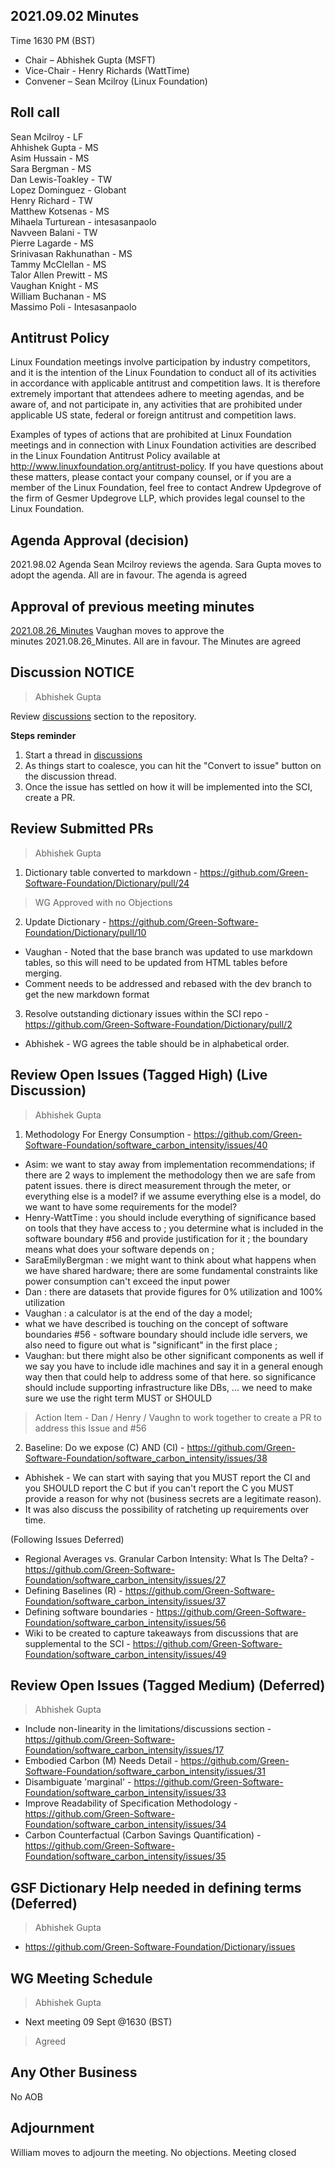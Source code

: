 ## 2021.09.02 Minutes
Time 1630 PM (BST)

- Chair – Abhishek Gupta (MSFT)
- Vice-Chair - Henry Richards (WattTime)
- Convener – Sean Mcilroy (Linux Foundation)
  
## Roll call
Sean Mcilroy - LF <br>
Ahhishek Gupta - MS <br>
Asim Hussain - MS <br>
Sara Bergman - MS<br>
Dan Lewis-Toakley - TW<br>
Lopez Dominguez - Globant<br>
Henry Richard - TW<br>
Matthew Kotsenas - MS<br>
Mihaela Turturean - intesasanpaolo<br>
Navveen Balani - TW<br>
Pierre Lagarde - MS<br>
Srinivasan Rakhunathan - MS<br>
Tammy McClellan - MS<br>
Talor Allen Prewitt - MS<br>
Vaughan Knight - MS<br>
William Buchanan - MS<br>
Massimo Poli - Intesasanpaolo<br>
  
## Antitrust Policy
Linux Foundation meetings involve participation by industry competitors, and it is the intention of the Linux Foundation to conduct 
all of its activities in accordance with applicable antitrust and competition laws. 
It is therefore extremely important that attendees adhere to meeting agendas, and be aware of, and not participate in, any activities 
that are prohibited under applicable US state, federal or foreign antitrust and competition laws.

Examples of types of actions that are prohibited at Linux Foundation meetings and in connection with Linux Foundation activities are 
described in the Linux Foundation Antitrust Policy available at http://www.linuxfoundation.org/antitrust-policy. 
If you have questions about these matters, please contact your company counsel, or if you are a member of the Linux Foundation, 
feel free to contact Andrew Updegrove of the firm of Gesmer Updegrove LLP, which provides legal counsel to the Linux Foundation.
  
## Agenda Approval (decision) 
2021.98.02 Agenda
Sean Mcilroy reviews the agenda. Sara Gupta moves to adopt the agenda. All are in favour. The agenda is agreed
  
## Approval of previous meeting minutes
[2021.08.26_Minutes](https://github.com/Green-Software-Foundation/standards_wg/blob/main/Agenda_Minutes/2021.08.26_minutes.md)
Vaughan moves to approve the minutes 2021.08.26_Minutes. All are in favour. The Minutes are agreed

## Discussion NOTICE
> Abhishek Gupta

Review [discussions](https://github.com/Green-Software-Foundation/software_carbon_intensity/discussions) section to the repository. 

**Steps reminder**
1. Start a thread in [discussions](https://github.com/Green-Software-Foundation/software_carbon_intensity/discussions)
2. As things start to coalesce, you can hit the "Convert to issue" button on the discussion thread.
3. Once the issue has settled on how it will be implemented into the SCI, create a PR.

## Review Submitted PRs
> Abhishek Gupta

1. Dictionary table converted to markdown - https://github.com/Green-Software-Foundation/Dictionary/pull/24
> WG Approved with no Objections

2. Update Dictionary - https://github.com/Green-Software-Foundation/Dictionary/pull/10
- Vaughan - Noted that the base branch was updated to use markdown tables, so this will need to be updated from HTML tables before merging.
- Comment needs to be addressed and rebased with the dev branch to get the new markdown format

3.  Resolve outstanding dictionary issues within the SCI repo - https://github.com/Green-Software-Foundation/Dictionary/pull/2
- Abhishek - WG agrees the table should be in alphabetical order. 

## Review Open Issues (Tagged High) (Live Discussion)
> Abhishek Gupta

1. Methodology For Energy Consumption - https://github.com/Green-Software-Foundation/software_carbon_intensity/issues/40

- Asim: we want to stay away from implementation recommendations; if there are 2 ways to implement the methodology then we are safe from patent issues. there is direct measurement through the meter, or everything else is a model? if we assume everything else is a model, do we want to have some requirements for the model?
- Henry-WattTime : you should include everything of significance based on tools that they have access to ; you determine what is included in the software boundary #56 and provide justification for it ; the boundary means what does your software depends on ;
- SaraEmilyBergman : we might want to think about what happens when we have shared hardware; there are some fundamental constraints like power consumption can't exceed the input power
- Dan : there are datasets that provide figures for 0% utilization and 100% utilization
- Vaughan : a calculator is at the end of the day a model;
- what we have described is touching on the concept of software boundaries #56 - software boundary should include idle servers, we also need to figure out what is "significant" in the first place ; 
- Vaughan: but there might also be other significant components as well if we say you have to include idle machines and say it in a general enough way then that could help to address some of that here. so significance should include supporting infrastructure like DBs, ... we need to make sure we use the right term MUST or SHOULD

> Action Item - Dan / Henry / Vaughn to work together to create a PR to address this Issue and #56

2. Baseline: Do we expose (C) AND (CI) - https://github.com/Green-Software-Foundation/software_carbon_intensity/issues/38
- Abhishek - We can start with saying that you MUST report the CI and you SHOULD report the C but if you can't report the C you MUST provide a reason for why not (business secrets are a legitimate reason). 
- It was also discuss the possibility of ratcheting up requirements over time.

(Following Issues Deferred)
- Regional Averages vs. Granular Carbon Intensity: What Is The Delta? - https://github.com/Green-Software-Foundation/software_carbon_intensity/issues/27
- Defining Baselines (R) - https://github.com/Green-Software-Foundation/software_carbon_intensity/issues/37
- Defining software boundaries - https://github.com/Green-Software-Foundation/software_carbon_intensity/issues/56
- Wiki to be created to capture takeaways from discussions that are supplemental to the SCI - https://github.com/Green-Software-Foundation/software_carbon_intensity/issues/49

## Review Open Issues (Tagged Medium) (Deferred)
> Abhishek Gupta
- Include non-linearity in the limitations/discussions section - https://github.com/Green-Software-Foundation/software_carbon_intensity/issues/17
- Embodied Carbon (M) Needs Detail - https://github.com/Green-Software-Foundation/software_carbon_intensity/issues/31
- Disambiguate 'marginal' - https://github.com/Green-Software-Foundation/software_carbon_intensity/issues/33
- Improve Readability of Specification Methodology - https://github.com/Green-Software-Foundation/software_carbon_intensity/issues/34
- Carbon Counterfactual (Carbon Savings Quantification) - https://github.com/Green-Software-Foundation/software_carbon_intensity/issues/35

## GSF Dictionary Help needed in defining terms (Deferred)
> Abhishek Gupta
- https://github.com/Green-Software-Foundation/Dictionary/issues

## WG Meeting Schedule
> Abhishek Gupta
- Next meeting 09 Sept @1630 (BST) 
> Agreed
> 
## Any Other Business
No AOB

## Adjournment
William moves to adjourn the meeting. No objections. Meeting closed
